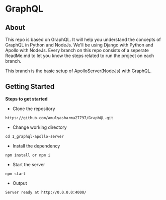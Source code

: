 # GraphQL

About
-----
This repo is based on GraphQL. It will help you understand the concepts of GraphQL in Python and NodeJs. We'll be using Django with Python and Apollo with NodeJs. Every branch on this repo consists of a seperate ReadMe.md to let you know the steps related to run the project on each branch.

This branch is the basic setup of ApolloServer(NodeJs) with GraphQL.

## Getting Started
 **Steps to get started**
 

* Clone the repository 
 ```
https://github.com/amulyasharma27797/GraphQL.git
 ```

 * Change working directory
 ```
 cd 1_graphql-apollo-server
 ``` 

 * Install the dependency 
```
npm install or npm i
```

* Start the server
```
npm start
```

- Output 
```
Server ready at http://0.0.0.0:4000/
```


